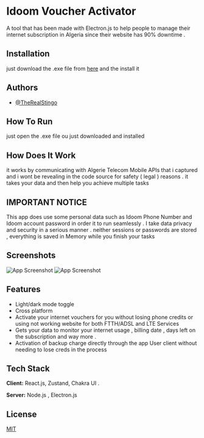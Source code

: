 
# Idoom Voucher Activator

A tool that has been made with Electron.js to help people to manage their internet subscription in Algeria since their website has 90% downtime .





## Installation

just download the .exe file from  [here](https://github.com/TheRealStingo/idoom-voucher-activator/releases/tag/v1.0.0) and the install it


## Authors

- [@TheRealStingo](https://www.github.com/TheRealStingo)


## How To Run

just open the .exe file ou just downloaded and installed 



## How Does It Work 
it works by communicating with Algerie Telecom Mobile APIs that i captured and i wont be revealing in the code source for safety ( legal ) reasons . it takes your data and then help you achieve multiple tasks  
## IMPORTANT NOTICE
This app does use some personal data such as Idoom Phone Number and Idoom account password  in order it to run seamlessly  . I take data privacy and security in a serious manner . neither sessions or passwords are stored , everything is saved in Memory while you finish your tasks 


## Screenshots

![App Screenshot](https://i.ibb.co/tX6pdqk/Screenshot-2023-10-25-032200.png)
![App Screenshot](https://i.ibb.co/h2QzcH7/Screenshot-2023-10-25-032139.png)


## Features

- Light/dark mode toggle
- Cross platform
- Activate your internet vouchers for you without losing phone credits or using not working website for both FTTH/ADSL and LTE Services
- Gets your data to monitor your internet usage , billing date , days left on the subscription and way more .
- Activation of backup charge directly through the app User client without needing to lose creds in the process



## Tech Stack

**Client:** React.js, Zustand, Chakra UI .

**Server:** Node.js , Electron.js


## License

[MIT](https://choosealicense.com/licenses/mit/)

